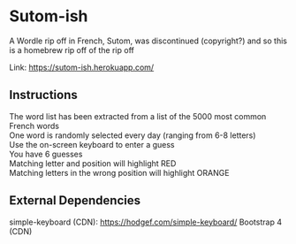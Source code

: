 # Sutom-ish

A Wordle rip off in French, Sutom, was discontinued (copyright?) and so this is a homebrew rip off of the rip off

Link: https://sutom-ish.herokuapp.com/

## Instructions

The word list has been extracted from a list of the 5000 most common French words  
One word is randomly selected every day (ranging from 6-8 letters)  
Use the on-screen keyboard to enter a guess  
You have 6 guesses  
Matching letter and position will highlight RED  
Matching letters in the wrong position will highlight ORANGE    


## External Dependencies

simple-keyboard (CDN): https://hodgef.com/simple-keyboard/ 
Bootstrap 4 (CDN)